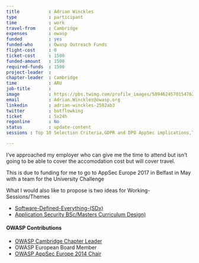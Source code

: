 ```yaml
---
title           : Adrian Winckles
type            : participant
time            : work
travel-from     : Cambridge
expenses        : owasp
funded          : yes
funded-who      : Owasp Outreach Funds
flight-cost     : 0
ticket-cost     : 1500
funded-amount   : 1500
required-funds  : 1500
project-leader  : 
chapter-leader  : Cambridge
time            : ARU
job-title       :
image           : https://pbs.twimg.com/profile_images/589462457015476224/-f9sW6zr_400x400.jpg
email           : Adrian.Winckles@owasp.org
linkedin        : adrian-winckles-2582ab3
twitter         : botflowking
ticket          : 5x24h
regonline       : No
status          : update-content
sessions : Top 10 Selection Criteria,GDPR and DPO AppSec implications,Threat Modeling Tools,OWASP Internet of Things Project,Creating AppSec Talent (next 100k professionals),Recruiting AppSec Talent at job fairs,Creating AppSec Teams,Implications of Owasp Top 10 2017,Application Security BSc/Masters Curriculum Design,Software Defined Everything (SDx),Evaluation/Optimization/Creation of Training Slides, Hackathon - Beyond OWASP Top Ten, Internal Bug Bounties Programmes, Lessons learned from public bug bounties programmes, Threat Modeling IoT Devices, Reverse Engineering APK's with Bytecodeviewer, Machine Learning and Security,Owasp Student Chapters

---
```


I’ve approached my employer who can give me the time to attend but isn’t going to be able to cover the accomodation cost but will cover travel. 

This is due to funding for me to go to AppSec Europe 2017 in Belfast in May with a team for the University Challenge

What I would also like to propose is two ideas for Working-Sessions/Themes

 - [Software-Defined-Everything-(SDx)](/Working-Sessions/Education/Software-Defined-Everything-(SDx).html)
 - [Application Security BSc/Masters Curriculum Design)](/Working-Sessions/Education/AppSec-BSc-Masters-Curriculum-Design.html)
 

#### OWASP Contributions

* [OWASP Cambridge Chapter Leader](https://www.owasp.org/index.php/Cambridge)
* OWASP European Board Member
* [OWASP AppSec Europe 2014 Chair](https://2014.appsec.eu)


